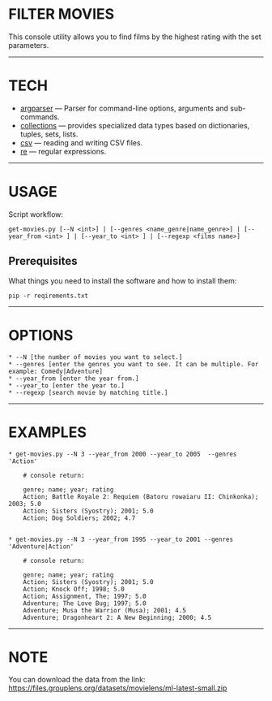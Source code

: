 # **FILTER MOVIES**
This console utility allows you to find films by the highest rating with the set parameters.
***
# TECH
- [argparser](https://docs.python.org/3/library/argparse.html) — Parser for command-line options, arguments and sub-commands.
- [collections](https://pythonworld.ru/moduli/modul-collections.html) — provides specialized data types based on dictionaries, tuples, sets, lists.
- [csv](https://pythonworld.ru/moduli/modul-csv.html) — reading and writing CSV files.
- [re](https://tproger.ru/translations/regular-expression-python/) — regular expressions.
***
# USAGE
Script workflow:

`get-movies.py [--N <int>] | [--genres <name_genre|name_genre>] | [--year_from <int> ] | [--year_to <int> ] | [--regexp <films name>]`

## Prerequisites

What things you need to install the software and how to install them:

```
pip -r reqirements.txt
```

***

# OPTIONS

    * --N [the number of movies you want to select.]
    * --genres [enter the genres you want to see. It can be multiple. For example: Comedy|Adventure]
    * --year_from [enter the year from.]
    * --year_to [enter the year to.] 
    * --regexp [search movie by matching title.] 

***

# EXAMPLES

```
* get-movies.py --N 3 --year_from 2000 --year_to 2005  --genres 'Action' 

    # console return:

    genre; name; year; rating
    Action; Battle Royale 2: Requiem (Batoru rowaiaru II: Chinkonka); 2003; 5.0
    Action; Sisters (Syostry); 2001; 5.0
    Action; Dog Soldiers; 2002; 4.7


* get-movies.py --N 3 --year_from 1995 --year_to 2001 --genres 'Adventure|Action' 

    # console return:

    genre; name; year; rating
    Action; Sisters (Syostry); 2001; 5.0
    Action; Knock Off; 1998; 5.0
    Action; Assignment, The; 1997; 5.0
    Adventure; The Love Bug; 1997; 5.0
    Adventure; Musa the Warrior (Musa); 2001; 4.5
    Adventure; Dragonheart 2: A New Beginning; 2000; 4.5
```
***
# NOTE
You can download the data from the link: https://files.grouplens.org/datasets/movielens/ml-latest-small.zip